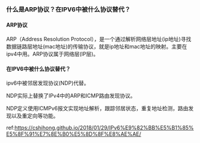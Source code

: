 ### 什么是ARP协议？在IPV6中被什么协议替代？

#### ARP协议

ARP（Address Resolution Protocol），是一个通过解析网络层地址(ip地址)寻找数据链路层地址(mac地址)的传输协议，就是ip地址和mac地址的映射。主要在ipv4中用。ARP协议属于网络层(IP层)。

#### 在IPV6中被什么协议替代？

ipv6中被邻居发现协议(NDP)代替。

NDP实际上替换了IPv4中的ARP和ICMP路由发现协议。

NDP定义使用ICMPv6报文实现地址解析，跟踪邻居状态，重复地址检测，路由发现以及重定向等功能。



ref:https://cshihong.github.io/2018/01/29/IPv6%E9%82%BB%E5%B1%85%E5%8F%91%E7%8E%B0%E5%8D%8F%E8%AE%AE/
